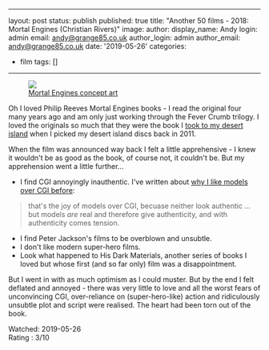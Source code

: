 ---
layout: post
status: publish
published: true
title: "Another 50 films - 2018: Mortal Engines (Christian Rivers)"
image: 
author:
  display_name: Andy
  login: admin
  email: andy@grange85.co.uk
author_login: admin
author_email: andy@grange85.co.uk
date: '2019-05-26'
categories:
 - film
tags: []
 - --
<figure><img src="{{site.baseurl}}/images/mortal-engines-concept-art-large.jpg" class="img-responsive" /><figcaption><a href="https://www.facebook.com/PeterJacksonNZ/photos/a.10150706901711558.451360.141884481557/10155069591781558/?type=3&theater">Mortal Engines concept art</a></figcaption></figure>


Oh I loved Philip Reeves Mortal Engines books - I read the original four many years ago and am only just working through the Fever Crumb trilogy. I loved the originals so much that they were the book I [took to my desert island](/swirling/2011/2011-05-24-my-desert-island-discs) when I picked my desert island discs back in 2011.

When the film was announced way back I felt a little apprehensive - I knew it wouldn't be as good as the book, of course not, it couldn't be. But my apprehension went a little further&hellip;

- I find CGI annoyingly inauthentic. I've written about [why I like models over CGI before](/swirling/2017/2017-03-09-hitch-17-number-seventeen-1932/):
> that's the joy of models over CGI, becuase neither look authentic ... but models *are* real and therefore give authenticity, and with authenticity comes tension.
- I find Peter Jackson's films to be overblown and unsubtle.
- I don't like modern super-hero films.
- Look what happened to His Dark Materials, another series of books I loved but whose first (and so far only) film was a disappointment.

But I went in with as much optimism as I could muster. But by the end I felt deflated and annoyed - there was very little to love and all the worst fears of unconvincing CGI, over-reliance on (super-hero-like) action and ridiculously unsubtle plot and script were realised. The heart had been torn out of the book.

Watched: 2019-05-26  
Rating : 3/10
